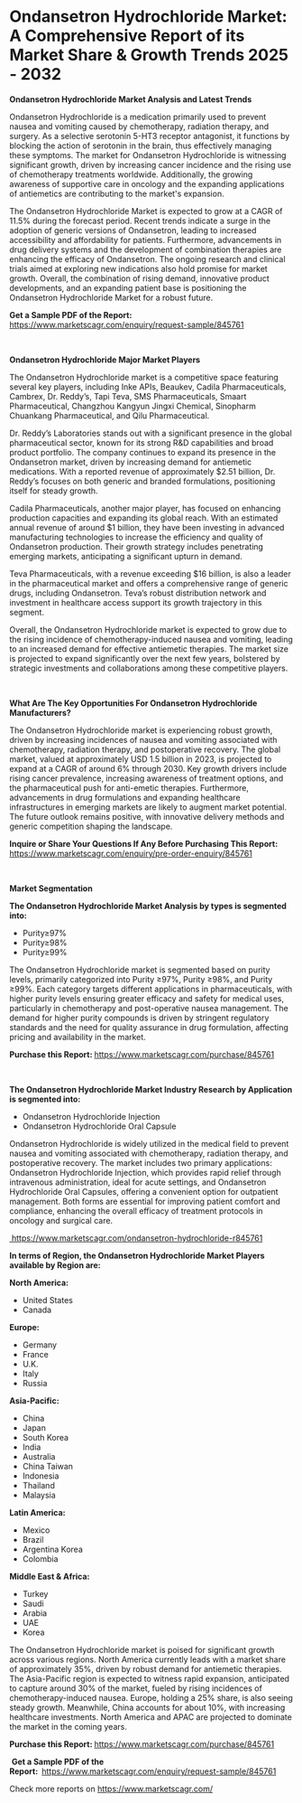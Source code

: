 <p><h1>Ondansetron Hydrochloride Market: A Comprehensive Report of its Market Share & Growth Trends 2025 - 2032</h1></p><p><strong>Ondansetron Hydrochloride Market Analysis and Latest Trends</strong></p>
<p><p>Ondansetron Hydrochloride is a medication primarily used to prevent nausea and vomiting caused by chemotherapy, radiation therapy, and surgery. As a selective serotonin 5-HT3 receptor antagonist, it functions by blocking the action of serotonin in the brain, thus effectively managing these symptoms. The market for Ondansetron Hydrochloride is witnessing significant growth, driven by increasing cancer incidence and the rising use of chemotherapy treatments worldwide. Additionally, the growing awareness of supportive care in oncology and the expanding applications of antiemetics are contributing to the market's expansion.</p><p>The Ondansetron Hydrochloride Market is expected to grow at a CAGR of 11.5% during the forecast period. Recent trends indicate a surge in the adoption of generic versions of Ondansetron, leading to increased accessibility and affordability for patients. Furthermore, advancements in drug delivery systems and the development of combination therapies are enhancing the efficacy of Ondansetron. The ongoing research and clinical trials aimed at exploring new indications also hold promise for market growth. Overall, the combination of rising demand, innovative product developments, and an expanding patient base is positioning the Ondansetron Hydrochloride Market for a robust future.</p></p>
<p><strong>Get a Sample PDF of the Report:&nbsp;</strong> <a href="https://www.marketscagr.com/enquiry/request-sample/845761?utm_campaign=2008&utm_medium=2&utm_source=Github&utm_content=ia&utm_term=30012025&utm_id=ondansetron-hydrochloride">https://www.marketscagr.com/enquiry/request-sample/845761</a></p>
<p>&nbsp;</p>
<p><strong>Ondansetron Hydrochloride Major Market Players</strong></p>
<p><p>The Ondansetron Hydrochloride market is a competitive space featuring several key players, including Inke APIs, Beaukev, Cadila Pharmaceuticals, Cambrex, Dr. Reddy’s, Tapi Teva, SMS Pharmaceuticals, Smaart Pharmaceutical, Changzhou Kangyun Jingxi Chemical, Sinopharm Chuankang Pharmaceutical, and Qilu Pharmaceutical. </p><p>Dr. Reddy’s Laboratories stands out with a significant presence in the global pharmaceutical sector, known for its strong R&D capabilities and broad product portfolio. The company continues to expand its presence in the Ondansetron market, driven by increasing demand for antiemetic medications. With a reported revenue of approximately $2.51 billion, Dr. Reddy’s focuses on both generic and branded formulations, positioning itself for steady growth.</p><p>Cadila Pharmaceuticals, another major player, has focused on enhancing production capacities and expanding its global reach. With an estimated annual revenue of around $1 billion, they have been investing in advanced manufacturing technologies to increase the efficiency and quality of Ondansetron production. Their growth strategy includes penetrating emerging markets, anticipating a significant upturn in demand.</p><p>Teva Pharmaceuticals, with a revenue exceeding $16 billion, is also a leader in the pharmaceutical market and offers a comprehensive range of generic drugs, including Ondansetron. Teva’s robust distribution network and investment in healthcare access support its growth trajectory in this segment.</p><p>Overall, the Ondansetron Hydrochloride market is expected to grow due to the rising incidence of chemotherapy-induced nausea and vomiting, leading to an increased demand for effective antiemetic therapies. The market size is projected to expand significantly over the next few years, bolstered by strategic investments and collaborations among these competitive players.</p></p>
<p>&nbsp;</p>
<p><strong>What Are The Key Opportunities For Ondansetron Hydrochloride Manufacturers?</strong></p>
<p><p>The Ondansetron Hydrochloride market is experiencing robust growth, driven by increasing incidences of nausea and vomiting associated with chemotherapy, radiation therapy, and postoperative recovery. The global market, valued at approximately USD 1.5 billion in 2023, is projected to expand at a CAGR of around 6% through 2030. Key growth drivers include rising cancer prevalence, increasing awareness of treatment options, and the pharmaceutical push for anti-emetic therapies. Furthermore, advancements in drug formulations and expanding healthcare infrastructures in emerging markets are likely to augment market potential. The future outlook remains positive, with innovative delivery methods and generic competition shaping the landscape.</p></p>
<p><strong>Inquire or Share Your Questions If Any Before Purchasing This Report:</strong> <a href="https://www.marketscagr.com/enquiry/pre-order-enquiry/845761?utm_campaign=2008&utm_medium=2&utm_source=Github&utm_content=ia&utm_term=30012025&utm_id=ondansetron-hydrochloride">https://www.marketscagr.com/enquiry/pre-order-enquiry/845761</a></p>
<p>&nbsp;</p>
<p><strong>Market Segmentation</strong></p>
<p><strong>The Ondansetron Hydrochloride Market Analysis by types is segmented into:</strong></p>
<p><ul><li>Purity≥97%</li><li>Purity≥98%</li><li>Purity≥99%</li></ul></p>
<p><p>The Ondansetron Hydrochloride market is segmented based on purity levels, primarily categorized into Purity ≥97%, Purity ≥98%, and Purity ≥99%. Each category targets different applications in pharmaceuticals, with higher purity levels ensuring greater efficacy and safety for medical uses, particularly in chemotherapy and post-operative nausea management. The demand for higher purity compounds is driven by stringent regulatory standards and the need for quality assurance in drug formulation, affecting pricing and availability in the market.</p></p>
<p><strong>Purchase this Report:&nbsp;</strong><a href="https://www.marketscagr.com/purchase/845761?utm_campaign=2008&utm_medium=2&utm_source=Github&utm_content=ia&utm_term=30012025&utm_id=ondansetron-hydrochloride">https://www.marketscagr.com/purchase/845761</a></p>
<p>&nbsp;</p>
<p><strong>The Ondansetron Hydrochloride Market Industry Research by Application is segmented into:</strong></p>
<p><ul><li>Ondansetron Hydrochloride Injection</li><li>Ondansetron Hydrochloride Oral Capsule</li></ul></p>
<p><p>Ondansetron Hydrochloride is widely utilized in the medical field to prevent nausea and vomiting associated with chemotherapy, radiation therapy, and postoperative recovery. The market includes two primary applications: Ondansetron Hydrochloride Injection, which provides rapid relief through intravenous administration, ideal for acute settings, and Ondansetron Hydrochloride Oral Capsules, offering a convenient option for outpatient management. Both forms are essential for improving patient comfort and compliance, enhancing the overall efficacy of treatment protocols in oncology and surgical care.</p></p>
<p><a href="https://www.marketscagr.com/ondansetron-hydrochloride-r845761?utm_campaign=2008&utm_medium=2&utm_source=Github&utm_content=ia&utm_term=30012025&utm_id=ondansetron-hydrochloride">&nbsp;https://www.marketscagr.com/ondansetron-hydrochloride-r845761</a></p>
<p><strong>In terms of Region, the Ondansetron Hydrochloride Market Players available by Region are:</strong></p>
<p>
    <p> <strong> North America: </strong>
        <ul>
            <li>United States</li>
            <li>Canada</li>
        </ul>
        </p> 
    <p> <strong> Europe: </strong>
        <ul>
            <li>Germany</li>
            <li>France</li>
            <li>U.K.</li>
            <li>Italy</li>
            <li>Russia</li>
        </ul>
        </p> 
    <p> <strong> Asia-Pacific: </strong>
        <ul>
            <li>China</li>
            <li>Japan</li>
            <li>South Korea</li>
            <li>India</li>
            <li>Australia</li>
            <li>China Taiwan</li>
            <li>Indonesia</li>
            <li>Thailand</li>
            <li>Malaysia</li>
        </ul>
        </p> 
    <p> <strong> Latin America: </strong>
        <ul>
            <li>Mexico</li>
            <li>Brazil</li>
            <li>Argentina Korea</li>
            <li>Colombia</li>
        </ul>
        </p> 
    <p> <strong> Middle East & Africa: </strong>
        <ul>
            <li>Turkey</li>
            <li>Saudi</li>
            <li>Arabia</li>
            <li>UAE</li>
            <li>Korea</li>
        </ul>
    </p>
    </p>
<p><p>The Ondansetron Hydrochloride market is poised for significant growth across various regions. North America currently leads with a market share of approximately 35%, driven by robust demand for antiemetic therapies. The Asia-Pacific region is expected to witness rapid expansion, anticipated to capture around 30% of the market, fueled by rising incidences of chemotherapy-induced nausea. Europe, holding a 25% share, is also seeing steady growth. Meanwhile, China accounts for about 10%, with increasing healthcare investments. North America and APAC are projected to dominate the market in the coming years.</p></p>
<p><strong>Purchase this Report: </strong><a href="https://www.marketscagr.com/purchase/845761?utm_campaign=2008&utm_medium=2&utm_source=Github&utm_content=ia&utm_term=30012025&utm_id=ondansetron-hydrochloride">https://www.marketscagr.com/purchase/845761</a></p>
<p>&nbsp;<strong>Get a Sample PDF of the Report:&nbsp;&nbsp;</strong><a href="https://www.marketscagr.com/enquiry/request-sample/845761?utm_campaign=2008&utm_medium=2&utm_source=Github&utm_content=ia&utm_term=30012025&utm_id=ondansetron-hydrochloride">https://www.marketscagr.com/enquiry/request-sample/845761</a></p>
<p><strong></strong></p>
<p>Check more reports on <a href="https://www.marketscagr.com/?utm_campaign=2008&utm_medium=2&utm_source=Github&utm_content=ia&utm_term=30012025&utm_id=ondansetron-hydrochloride">https://www.marketscagr.com/</a></p>